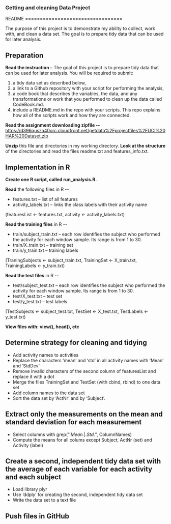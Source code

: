 <h3>Getting and cleaning Data Project</h3>
README
=================================

The purpose of this project is to demonstrate my ability to collect, work with, and clean a data set. The goal is to prepare tidy data that can be used for later analysis.

<h2> Preparation </h2>

<strong>Read the instruction –</strong>
The goal of this project is to prepare tidy data that can be used for later analysis. You will be required to submit: 
1) a tidy data set as described below, 
2) a link to a Github repository with your script for performing the analysis, 
3) a code book that describes the variables, the data, and any transformations or work that you performed to clean up the data called CodeBook.md. 
4) include a README.md in the repo with your scripts. This repo explains how all of the scripts work and how they are connected. 

<strong>Read the assignment downloading zipfile --</strong>
https://d396qusza40orc.cloudfront.net/getdata%2Fprojectfiles%2FUCI%20HAR%20Dataset.zip 

<strong>Unzip</strong> this file and directories in my working directory. <strong>Look at the structure</strong> of the directories and read the files readme.txt  and features_info.txt.

<h2>Implementation in R</h2>

<strong>Create one R script, called run_analysis.R.</strong>

<strong>Read</strong> the following files in R --
- features.txt – list of all features
- activity_labels.txt – links the class labels with their activity name

(featuresList <- features.txt, activity <- activity_labels.txt)

<strong>Read the training files</strong> in R --
- train/subject_train.txt – each row identifies the subject who performed the activity for each window sample. Its range is from 1 to 30.
- train/X_train.txt – training set
- train/y_train.txt – training labels

(TraningSubjects <- subject_train.txt, TrainingSet <- X_train.txt, TrainingLabels <- y_train.txt)

<strong>Read the test files</strong> in R --
- test/subject_test.txt – each row identifies the subject who performed the activity for each window sample. Its range is from 1 to 30.
- test/X_test.txt – test set
- test/y_test.txt – test labels

(TestSubjects <- subject_test.txt, TestSet <- X_test.txt, TestLabels <- y_test.txt)

<strong>View files with: view(), head(), etc</strong>

<h2>Determine strategy for cleaning and tidying</h2>

-	Add activity names to activities
-	Replace the characters ‘mean’ and ‘std’ in all activity names with ‘Mean’ and ‘StdDev’
-	Remove invalid characters of the second column of featuresList and replace it with a dot
-	Merge the files TrainingSet and TestSet (with cbind, rbind) to one data set
-	Add column names to the data set
-	Sort the data set by ‘ActNr’ and by ‘Subject’.

<h2>Extract only the measurements on the mean and standard deviation for each measurement</h2>

-	Select columns with grep(".*Mean.*|.*Std.*", ColumnNames)
-	Compute the means for all colums except Subject, ActNr (set) and Activity (label)

<h2>Create a second, independent tidy data set with the average of each variable for each activity and each subject</h2>

-	Load library plyr
-	Use ‘ddply’ for creating the second, independent tidy data set
-	Write the data set to  a text file

<h2>Push files in GitHub</h2>
